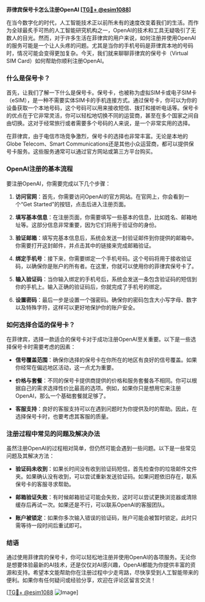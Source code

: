 **菲律宾保号卡怎么注册OpenAI [[TG💪+ @esim1088](https://t.me/s/esim1088)]**

在当今数字化的时代，人工智能技术正以前所未有的速度改变着我们的生活。而作为全球最炙手可热的人工智能研究机构之一，OpenAI的技术和工具无疑吸引了无数人的目光。然而，对于许多生活在菲律宾的用户来说，如何注册并使用OpenAI的服务可能是一个让人头疼的问题。尤其是当你的手机号码是菲律宾本地的号码时，情况可能会变得更加复杂。今天，我们就来聊聊菲律宾的保号卡（Virtual SIM Card）如何帮助你顺利注册OpenAI。

### 什么是保号卡？

首先，让我们了解一下什么是保号卡。保号卡，也被称为虚拟SIM卡或电子SIM卡（eSIM），是一种不需要实体SIM卡的手机连接方式。通过保号卡，你可以为你的设备获取一个本地号码，这个号码可以用来接收短信、拨打和接听电话等。保号卡的优点在于它非常灵活，你可以轻松地切换不同的运营商，甚至在多个国家之间自由切换。这对于经常旅行或者需要多个号码的人来说，是一个非常实用的选择。

在菲律宾，由于电信市场竞争激烈，保号卡的选择也非常丰富。无论是本地的Globe Telecom、Smart Communications还是其他小众运营商，都可以提供保号卡服务。这些服务通常可以通过官方网站或第三方平台购买。

### OpenAI注册的基本流程

要注册OpenAI，你需要完成以下几个步骤：

1. **访问官网**：首先，你需要访问OpenAI的官方网站。在官网上，你会看到一个“Get Started”的按钮，点击后进入注册页面。
   
2. **填写基本信息**：在注册页面，你需要填写一些基本的信息，比如姓名、邮箱地址等。这部分信息非常重要，因为它们将用于验证你的身份。

3. **验证邮箱**：填写完基本信息后，系统会发送一封验证邮件到你提供的邮箱中。你需要打开这封邮件，并点击其中的链接来完成邮箱验证。

4. **绑定手机号**：接下来，你需要绑定一个手机号码。这个号码将用于接收验证码，以确保你是账户的所有者。在这里，你就可以使用你的菲律宾保号卡了。

5. **输入验证码**：当你输入绑定的手机号后，系统会发送一条包含验证码的短信到你的手机上。输入正确的验证码后，你就完成了手机号的绑定。

6. **设置密码**：最后一步是设置一个强密码。确保你的密码包含大小写字母、数字以及特殊字符，这样可以更好地保护你的账户安全。

### 如何选择合适的保号卡？

在菲律宾，选择一款适合的保号卡对于成功注册OpenAI至关重要。以下是一些选择保号卡时需要考虑的因素：

- **信号覆盖范围**：确保你选择的保号卡在你所在的地区有良好的信号覆盖。如果你经常在偏远地区活动，这一点尤为重要。
  
- **价格与套餐**：不同的保号卡提供商提供的价格和服务套餐各不相同。你可以根据自己的需求选择性价比最高的选项。例如，如果你只是想用它来注册OpenAI，那么一个基础套餐就足够了。

- **客服支持**：良好的客服支持可以在遇到问题时为你提供及时的帮助。因此，在选择保号卡时，也要考虑其客服的质量。

### 注册过程中常见的问题及解决办法

虽然注册OpenAI的过程相对简单，但仍然可能会遇到一些问题。以下是一些常见问题及其解决方法：

- **验证码未收到**：如果长时间没有收到验证码短信，首先检查你的垃圾邮件文件夹。如果确认没有收到，可以尝试重新发送验证码。如果问题依旧存在，联系保号卡的客服寻求帮助。

- **邮箱验证失败**：有时候邮箱验证可能会失败，这时可以尝试更换浏览器或清除缓存后再试一次。如果还是不行，可以联系OpenAI的客服团队。

- **账户被锁定**：如果你多次输入错误的验证码，账户可能会被暂时锁定。此时只需等待一段时间后重试即可。

### 结语

通过使用菲律宾的保号卡，你可以轻松地注册并使用OpenAI的各项服务。无论你是想要体验最新的AI技术，还是仅仅对AI感兴趣，OpenAI都能为你提供丰富的资源和支持。希望本文能帮助你在注册过程中少走弯路，尽快享受到人工智能带来的便利。如果你有任何疑问或经验分享，欢迎在评论区留言交流！

[[TG💪+ @esim1088](https://t.me/s/esim1088) ![Image](https://i.postimg.cc/4NQfJmqS/Snipaste-2025-05-13-00-14-12.png)]
